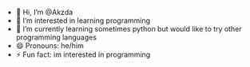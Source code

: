 - 👋 Hi, I’m @Akzda
- 👀 I’m interested in learning programming
- 🌱 I’m currently learning sometimes python but would like to try other programming languages
- 😄 Pronouns: he/him
- ⚡ Fun fact: im interested in programming

<!---
Akzda/Akzda is a ✨ special ✨ repository because its `README.md` (this file) appears on your GitHub profile.
You can click the Preview link to take a look at your changes.
--->
